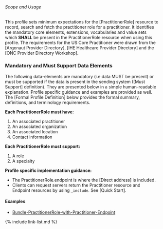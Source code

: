 
###### Scope and Usage

This profile sets minimum expectations for the [PractitionerRole] resource to record, search and fetch the practitioner role for a practitioner.  It identifies the mandatory core elements, extensions, vocabularies and value sets which **SHALL** be present in the PractitionerRole resource when using this profile.  The requirements for the US Core Practitioner were drawn from the [Argonaut Provider Directory], [IHE Healthcare Provider Directory] and the [ONC Provider Directory Workshop].


### Mandatory and Must Support Data Elements

The following data-elements are mandatory (i.e data MUST be present) or must be supported if the data is present in the sending system ([Must Support] definition). They are presented below in a simple human-readable explanation.  Profile specific guidance and examples are provided as well.  The [Formal Profile Definition] below provides the  formal summary, definitions, and  terminology requirements.

**Each PractitionerRole must have:**

1. An associated practitioner
1. An associated organization
1. An associated location
1. Contact information

**Each PractitionerRole must support:**

1. A role
1. A specialty

**Profile specific implementation guidance:**

* The PractitionerRole.endpoint is where the [Direct address] is included.
* Clients can request servers return the Practitioner resource and Endpoint resources by using `_include`. See [Quick Start].


#### Examples

- [Bundle-PractitionerRole-with-Practitioner-Endpoint](Bundle-66c8856b-ba11-4876-8aa8-467aad8c11a2.xml.html)

{% include link-list.md %}
